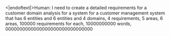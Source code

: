 <|endoftext|>Human: I need to create a detailed requirements for a customer domain analysis for a system for a customer management system that has 6 entities and 6 entities and 4 domains, 4 requirements, 5 areas, 6 areas, 100000 requirements for each, 10000000000 words, 0000000000000000000000000000000